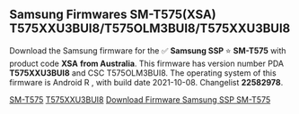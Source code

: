 <h2>Samsung Firmwares SM-T575(XSA) T575XXU3BUI8/T575OLM3BUI8/T575XXU3BUI8</h2>
Download the Samsung firmware for the ✅ <strong>Samsung SSP </strong> ⭐ <strong>SM-T575</strong> with product code <strong>XSA</strong> <strong> from Australia</strong>. This firmware has version number PDA <strong>T575XXU3BUI8</strong> and CSC T575OLM3BUI8. The operating system of this firmware is Android R , with build date 2021-10-08. Changelist <strong>22582978</strong>.


[SM-T575](https://samfirm.shop/samsung/model/SM-T575)
[T575XXU3BUI8](https://samfirm.shop/samsung/pda/T575XXU3BUI8)
[Download Firmware Samsung SSP SM-T575](https://samfirm.shop/samsung/firmware/463485)
